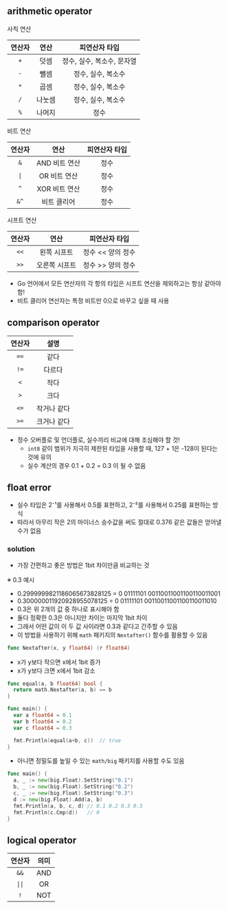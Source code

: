 ## arithmetic operator

사칙 연산

| 연산자 |  연산  |       피연산자 타입        |
| :----: | :----: | :------------------------: |
|  `+`   |  덧셈  | 정수, 실수, 복소수, 문자열 |
|  `-`   |  뺄셈  |     정수, 실수, 복소수     |
|  `*`   |  곱셈  |     정수, 실수, 복소수     |
|  `/`   | 나눗셈 |     정수, 실수, 복소수     |
|  `%`   | 나머지 |            정수            |

비트 연산

| 연산자 |     연산      | 피연산자 타입 |
| :----: | :-----------: | :-----------: |
|  `&`   | AND 비트 연산 |     정수      |
|  `\|`  | OR 비트 연산  |     정수      |
|  `^`   | XOR 비트 연산 |     정수      |
|  `&^`  |  비트 클리어  |     정수      |

시프트 연산

| 연산자 |     연산      |   피연산자 타입   |
| :----: | :-----------: | :---------------: |
|  `<<`  |  왼쪽 시프트  | 정수 << 양의 정수 |
|  `>>`  | 오른쪽 시프트 | 정수 >> 양의 정수 |

- Go 언어에서 모든 연산자의 각 항의 타입은 시프트 연산을 제외하고는 항상 같아야 함!
- 비트 클리어 연산자는 특정 비트만 0으로 바꾸고 싶을 때 사용

## comparison operator

| 연산자 |    설명     |
| :----: | :---------: |
|  `==`  |    같다     |
|  `!=`  |   다르다    |
|  `<`   |    작다     |
|  `>`   |    크다     |
|  `<=`  | 작거나 같다 |
|  `>=`  | 크거나 같다 |

- 정수 오버플로 및 언더플로, 실수끼리 비교에 대해 조심해야 할 것!
  - `int8` 같이 범위가 지극히 제한된 타입을 사용할 때, 127 + 1은 -128이 된다는 것에 유의
  - 실수 계산의 경우 0.1 + 0.2 = 0.3 이 될 수 없음

## float error

- 실수 타입은 2⁻¹를 사용해서 0.5를 표현하고, 2⁻²를 사용해서 0.25를 표현하는 방식
- 따라서 아무리 작은 2의 마이너스 승수값을 써도 절대로 0.376 같은 값들은 얻어낼 수가 없음

### solution

- 가장 간편하고 좋은 방법은 1bit 차이만큼 비교하는 것

※ 0.3 예시

- 0.2999999821186065673828125 = 0 01111101 00110011001100110011001
- 0.300000011920928955078125 = 0 01111101 00110011001100110011010
- 0.3은 위 2개의 값 중 하나로 표시해야 함
- 둘다 정확한 0.3은 아니지만 차이는 마지막 1bit 차이
- 그래서 어떤 값이 이 두 값 사이라면 0.3과 같다고 간주할 수 있음
- 이 방법을 사용하기 위해 `math` 패키지의 `Nextafter()` 함수를 활용할 수 있음

```go
func Nextafter(x, y float64) (r float64)
```

- x가 y보다 작으면 x에서 1bit 증가
- x가 y보다 크면 x에서 1bit 감소

```go
func equal(a, b float64) bool {
  return math.Nextafter(a, b) == b
}

func main() {
  var a float64 = 0.1
  var b float64 = 0.2
  var c float64 = 0.3

  fmt.Println(equal(a+b, c))  // true
}
```

- 아니면 정밀도를 높일 수 있는 `math/big` 패키지를 사용할 수도 있음

```go
func main() {
  a, _ := new(big.Float).SetString("0.1")
  b, _ := new(big.Float).SetString("0.2")
  c, _ := new(big.Float).SetString("0.3")
  d := new(big.Float).Add(a, b)
  fmt.Println(a, b, c, d) // 0.1 0.2 0.3 0.3
  fmt.Println(c.Cmp(d))   // 0
}
```

## logical operator

| 연산자 | 의미 |
| :----: | :--: |
|  `&&`  | AND  |
| `\|\|` |  OR  |
|  `!`   | NOT  |
